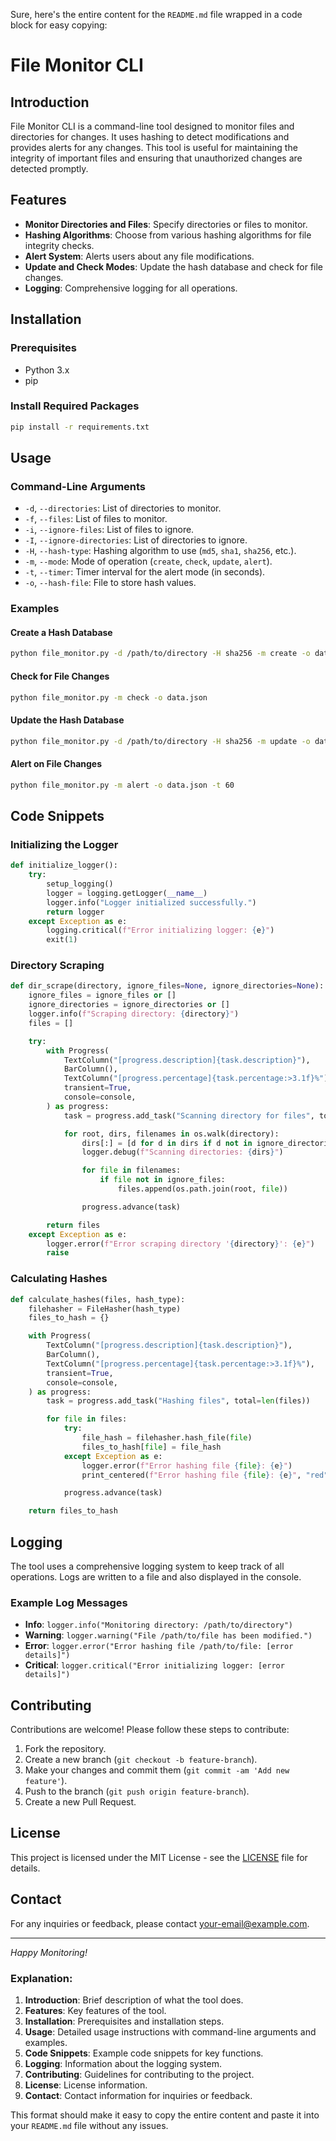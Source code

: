Sure, here's the entire content for the `README.md` file wrapped in a code block for easy copying:

# File Monitor CLI

## Introduction

File Monitor CLI is a command-line tool designed to monitor files and directories for changes. It uses hashing to detect modifications and provides alerts for any changes. This tool is useful for maintaining the integrity of important files and ensuring that unauthorized changes are detected promptly.

## Features

- **Monitor Directories and Files**: Specify directories or files to monitor.
- **Hashing Algorithms**: Choose from various hashing algorithms for file integrity checks.
- **Alert System**: Alerts users about any file modifications.
- **Update and Check Modes**: Update the hash database and check for file changes.
- **Logging**: Comprehensive logging for all operations.

## Installation

### Prerequisites

- Python 3.x
- pip

### Install Required Packages

```bash
pip install -r requirements.txt
```

## Usage

### Command-Line Arguments

- `-d`, `--directories`: List of directories to monitor.
- `-f`, `--files`: List of files to monitor.
- `-i`, `--ignore-files`: List of files to ignore.
- `-I`, `--ignore-directories`: List of directories to ignore.
- `-H`, `--hash-type`: Hashing algorithm to use (`md5`, `sha1`, `sha256`, etc.).
- `-m`, `--mode`: Mode of operation (`create`, `check`, `update`, `alert`).
- `-t`, `--timer`: Timer interval for the alert mode (in seconds).
- `-o`, `--hash-file`: File to store hash values.

### Examples

#### Create a Hash Database

```bash
python file_monitor.py -d /path/to/directory -H sha256 -m create -o data.json
```

#### Check for File Changes

```bash
python file_monitor.py -m check -o data.json
```

#### Update the Hash Database

```bash
python file_monitor.py -d /path/to/directory -H sha256 -m update -o data.json
```

#### Alert on File Changes

```bash
python file_monitor.py -m alert -o data.json -t 60
```

## Code Snippets

### Initializing the Logger

```python
def initialize_logger():
    try:
        setup_logging()
        logger = logging.getLogger(__name__)
        logger.info("Logger initialized successfully.")
        return logger
    except Exception as e:
        logging.critical(f"Error initializing logger: {e}")
        exit(1)
```

### Directory Scraping

```python
def dir_scrape(directory, ignore_files=None, ignore_directories=None):
    ignore_files = ignore_files or []
    ignore_directories = ignore_directories or []
    logger.info(f"Scraping directory: {directory}")
    files = []

    try:
        with Progress(
            TextColumn("[progress.description]{task.description}"),
            BarColumn(),
            TextColumn("[progress.percentage]{task.percentage:>3.1f}%"),
            transient=True,
            console=console,
        ) as progress:
            task = progress.add_task("Scanning directory for files", total=None)

            for root, dirs, filenames in os.walk(directory):
                dirs[:] = [d for d in dirs if d not in ignore_directories]
                logger.debug(f"Scanning directories: {dirs}")

                for file in filenames:
                    if file not in ignore_files:
                        files.append(os.path.join(root, file))

                progress.advance(task)

        return files
    except Exception as e:
        logger.error(f"Error scraping directory '{directory}': {e}")
        raise
```

### Calculating Hashes

```python
def calculate_hashes(files, hash_type):
    filehasher = FileHasher(hash_type)
    files_to_hash = {}

    with Progress(
        TextColumn("[progress.description]{task.description}"),
        BarColumn(),
        TextColumn("[progress.percentage]{task.percentage:>3.1f}%"),
        transient=True,
        console=console,
    ) as progress:
        task = progress.add_task("Hashing files", total=len(files))

        for file in files:
            try:
                file_hash = filehasher.hash_file(file)
                files_to_hash[file] = file_hash
            except Exception as e:
                logger.error(f"Error hashing file {file}: {e}")
                print_centered(f"Error hashing file {file}: {e}", "red", bold=True)

            progress.advance(task)

    return files_to_hash
```

## Logging

The tool uses a comprehensive logging system to keep track of all operations. Logs are written to a file and also displayed in the console.

### Example Log Messages

- **Info**: `logger.info("Monitoring directory: /path/to/directory")`
- **Warning**: `logger.warning("File /path/to/file has been modified.")`
- **Error**: `logger.error("Error hashing file /path/to/file: [error details]")`
- **Critical**: `logger.critical("Error initializing logger: [error details]")`

## Contributing

Contributions are welcome! Please follow these steps to contribute:

1. Fork the repository.
2. Create a new branch (`git checkout -b feature-branch`).
3. Make your changes and commit them (`git commit -am 'Add new feature'`).
4. Push to the branch (`git push origin feature-branch`).
5. Create a new Pull Request.

## License

This project is licensed under the MIT License - see the [LICENSE](LICENSE) file for details.

## Contact

For any inquiries or feedback, please contact [your-email@example.com](mailto:your-email@example.com).

---

*Happy Monitoring!*


### Explanation:

1. **Introduction**: Brief description of what the tool does.
2. **Features**: Key features of the tool.
3. **Installation**: Prerequisites and installation steps.
4. **Usage**: Detailed usage instructions with command-line arguments and examples.
5. **Code Snippets**: Example code snippets for key functions.
6. **Logging**: Information about the logging system.
7. **Contributing**: Guidelines for contributing to the project.
8. **License**: License information.
9. **Contact**: Contact information for inquiries or feedback.

This format should make it easy to copy the entire content and paste it into your `README.md` file without any issues.
